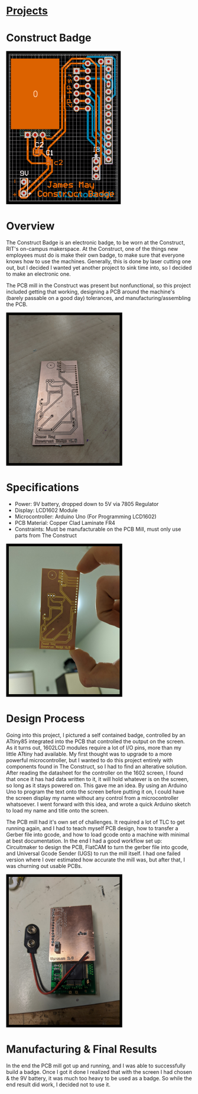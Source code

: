 # [Projects](http://vlarko.com/Projects)
# Construct Badge

<img src="/Photos/ConstructBadge_3.PNG" height="400" style="border:7px solid black">

# Overview
The Construct Badge is an electronic badge, to be worn at the Construct, RIT's on-campus makerspace. At the Construct, one of the things new employees must do is make their own badge, to make sure that everyone knows how to use the machines. Generally, this is done by laser cutting one out, but I decided I wanted yet another project to sink time into, so I decided to make an electronic one.   
  
The PCB mill in the Construct was present but nonfunctional, so this project included getting that working, designing a PCB around the machine's (barely passable on a good day) tolerances, and manufacturing/assembling the PCB.

<img src="/Photos/ConstructBadge_1.jpg" height="400" style="border:7px solid black">

# Specifications
- Power: 9V battery, dropped down to 5V via 7805 Regulator
- Display: LCD1602 Module
- Microcontroller: Arduino Uno (For Programming LCD1602)
- PCB Material: Copper Clad Laminate FR4
- Constraints: Must be manufacturable on the PCB Mill, must only use parts from The Construct

<img src="/Photos/ConstructBadge_5.jpg" height="400" style="border:7px solid black">

# Design Process
Going into this project, I pictured a self contained badge, controlled by an ATtiny85 integrated into the PCB that controlled the output on the screen. As it turns out, 1602LCD modules require a lot of I/O pins, more than my little ATtiny had available. My first thought was to upgrade to a more powerful microcontroller, but I wanted to do this project entirely with components found in The Construct, so I had to find an alterative solution. After reading the datasheet for the controller on the 1602 screen, I found that once it has had data written to it, it will hold whatever is on the screen, so long as it stays powered on. This gave me an idea. By using an Arduino Uno to program the text onto the screen before putting it on, I could have the screen display my name without any control from a microcontroller whatsoever. I went forward with this idea, and wrote a quick Arduino sketch to load my name and title onto the screen.   
  
The PCB mill had it's own set of challenges. It required a lot of TLC to get running again, and I had to teach myself PCB design, how to transfer a Gerber file into gcode, and how to load gcode onto a machine with minimal at best documentation. In the end I had a good workflow set up: Circuitmaker to design the PCB, FlatCAM to turn the gerber file into gcode, and Universal Gcode Sender (UGS) to run the mill itself. I had one failed version where I over estimated how accurate the mill was, but after that, I was churning out usable PCBs.

<img src="/Photos/ConstructBadge_4.jpg" height="400" style="border:7px solid black">

# Manufacturing & Final Results
In the end the PCB mill got up and running, and I was able to successfully build a badge. Once I got it done I realized that with the screen I had chosen & the 9V battery, it was much too heavy to be used as a badge. So while the end result did work, I decided not to use it.
